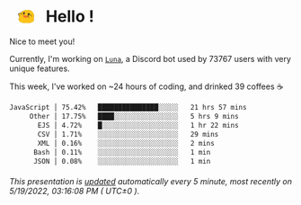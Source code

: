 <h1>   <img src="./spoink.gif" style="vertical-align:middle;" width="30px">   Hello ! </h1>

Nice to meet you!

Currently, I'm working on <a href='https://github.com/Asgarrrr/Luna'>`Luna`</a>, a Discord bot used by 73767 users with very unique features.

This week, I've worked on ~24 hours of coding, and drinked 39 coffees ☕

```
JavaScript │ 75.42%   ███████████████░░░░░   21 hrs 57 mins
     Other │ 17.75%   ████░░░░░░░░░░░░░░░░   5 hrs 9 mins
       EJS │ 4.72%    █░░░░░░░░░░░░░░░░░░░   1 hr 22 mins
       CSV │ 1.71%    ░░░░░░░░░░░░░░░░░░░░   29 mins
       XML │ 0.16%    ░░░░░░░░░░░░░░░░░░░░   2 mins
      Bash │ 0.11%    ░░░░░░░░░░░░░░░░░░░░   1 min
      JSON │ 0.08%    ░░░░░░░░░░░░░░░░░░░░   1 min
```

###### This presentation is [updated](https://github.com/Asgarrrr) automatically every 5 minute, most recently on 5/19/2022, 03:16:08 PM ( UTC±0 ).